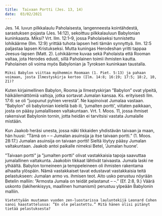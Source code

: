 ```yaml
---
title:  Taivaan Portti (Jes. 13, 14)
date:  03/02/2021
---
```


Jes. 14. luvun pilkkalaulu Paholaisesta, langenneesta kointähdestä, sarastuksen pojasta (Jes. 14:12), sekoittuu pilkkalauluun Babylonian kuninkaasta. Miksi? Vrt. Ilm. 12:1–9, jossa Paholaiseksi tunnistettu lohikäärme (Ilm. 12:9) yrittää tuhota lapsen heti tämän synnyttyä. Ilm. 12:5 paljastaa lapsen Kristukseksi. Mutta kuningas Herodeshan yritti tappaa Jeesus-lapsen (Matt. 2). Lohikäärme kuvaa sekä Paholaista että Rooman valtaa, jota Herodes edusti, sillä Paholainen toimii ihmisten kautta. Paholainen oli voima myös Babylonian ja Ty­roksen kuninkaan taustalla.

`Miksi Babylon viittaa myöhemmin Roomaan (1. Piet. 5:13) ja pahaan voimaan, josta Ilmestyskirja kertoo (Ilm. 14:8; 16:19; 17:5; 18:2, 10, 21)?`

Kuten kirjaimellinen Babylon, Rooma ja Ilmestyskirjan ”Babylon” ovat ylpeitä, häikäilemättömiä valtoja, jotka sortavat Jumalan kansaa. Ks. erityisesti Ilm. 17:6: se oli ”juopunut pyhien verestä”. Ne kapinoivat Jumalaa vastaan. ”Babylon” oli babylonian kielellä bab ili, ’jumalten portti’, viitaten paikkaan, josta on pääsy jumalalliseen valtakuntaan. Vrt. 1. Moos. 11, jossa ihmiset rakensivat Babylonin tornin, jotta heidän ei tarvitsisi vastata Jumalalle mistään.

Kun Jaakob heräsi unesta, jossa näki tikkaiden yhdistävän taivaan ja maan, hän huusi: ”Tämä on – – Jumalan asuinsija ja itse taivaan portti.” (1. Moos. 28:17.) Jumalan asuinsija on taivaan portti! Sieltä löytyy pääsy Jumalan valtakuntaan. Jaakob antoi paikalle nimeksi Betel, ’Jumalan huone’.

”Taivaan portti” ja ”jumalten portti” olivat vastakkaisia tapoja saavuttaa jumalallinen valtakunta. Jaakobin tikkaat lähtivät taivaasta. Jumala laski ne ylhäältä. Babylon torneineen ja temppeleineen oli ihmisten rakentama alhaalta ylöspäin. Nämä vastakkaiset tavat edustavat vastakkaisia teitä pelastukseen: Jumalan armo vs. ihmisen teot. Aito usko perustuu nöyrään Betelin malliin: ”Armosta Jumala on teidät pelastanut – –.” (Ef. 2:8, 9.) Väärä uskonto (lakihenkisyys, maallinen humanismi) perustuu ylpeään Babylonin malliin.

`Vietettyään muutaman vuoden zen-luostarissa lauluntekijä Leonard Cohen sanoi haastattelussa: ”En ole pelastettu.” Mitä hänen olisi pitänyt tietää pelastuksesta?`